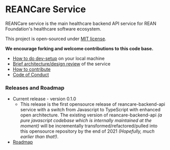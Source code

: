 # REANCare Service

REANCare service is the main healthcare backend API service for REAN Foundation's healthcare software ecosystem.

This project is open-sourced under [MIT license](./LICENSE).

__We encourage forking and welcome contributions to this code base.__

* [How to do dev-setup](docs/development.md) on your local machine
* [Brief architecture/design review](docs/design.md) of the service
* [How to contribute](./CONTRIBUTING.md)
* [Code of Conduct](./CODE_OF_CONDUCT.md)

### Releases and Roadmap
* Current release - version 0.1.0
  * This release is the first opensource release of reancare-backend-api service with a switch from Javascript to TypeScript with enhanced open architecture. The existing version of reancare-backend-api *(a pure javascript codebase which is internally maintained at the moment)* will be incrementally transformed/refactored/pulled into this opensource repository by the end of 2021 *(Hopefully, much earlier than that!)*. 
* [Roadmap](docs/roadmap.md)
  
